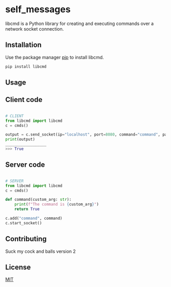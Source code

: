# self_messages

libcmd is a Python library for creating and executing commands over a network socket connection.

## Installation

Use the package manager [pip](https://pip.pypa.io/en/stable/) to install libcmd.

```bash
pip install libcmd
```

## Usage

## Client code
```python

# CLIENT
from libcmd import libcmd
c = cmds()

output = c.send_socket(ip="localhost", port=8080, command="command", packet_size=1024, custom_arg="Bat")
print(output)
__________________
>>> True
```
## Server code
```python

# SERVER
from libcmd import libcmd
c = cmds()

def command(custom_arg: str):
    print(f"The command is {custom_arg}")
    return True

c.add("command", command)
c.start_socket()

```


## Contributing
Suck my cock and balls version 2

## License
[MIT](https://www.pornhub.com/)